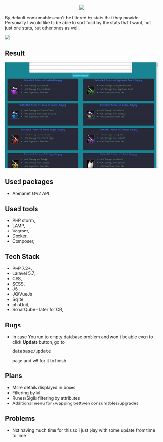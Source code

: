 <p align="center"><img src="https://guildwars2.staticwars.com/wp-content/themes/guildwars2.com-live/img/gw2-logo.a9bed23d.jpg"></p>

<p>By default consumables can't be filtered by stats that they provide. Personally I would like to be able to sort food by the stats that I want, not just one stats, but other ones as well.</p>

<img src="https://forum-en.gw2archive.eu/en/uploads/forum_attachment/file/165149/omnomberrybars.png" />

<h2>Result</h2>
<img src="https://github.com/Volmarg/gw2_consumable/blob/master/use-case.gif?raw=true" />

<h2>Used packages</h2>
<ul>
<li>Arenanet Gw2 API</li>
</ul>

<h2>Used tools</h2>
<ul>
<li>PHP storm,</li>
<li>LAMP,</li>
<li>Vagrant,</li>
<li>Docker,</li>
<li>Composer,</li>
</ul>

<h2>Tech Stack</h2>
<ul>
<li>PHP 7.2+,</li>
<li>Laravel 5.7,</li>
<li>CSS,</li>
<li>SCSS,</li>
<li>JS,</li>
<li>JQ/VueJs</li>
<li>Sqlite,</li>
<li>phpUnit,</li>
<li>SonarQube - later for CR,</li>
</ul>

<h2>Bugs</h2>
<ul>
<li> In case You run to empty database problem and won't be able even to click <b>Update</b> button, go to <pre>database/update</pre> page and w8 for it to finish.
</ul>

<h2>Plans</h2>
<ul>
<li> More details displayed in boxes</li>
<li> Filtering by lvl</li>
<li> Runes/Sigils filtering by attributes </li>
<li> Additional menu for swapping bettwen consumables/upgrades </li>
</ul>

<h2>Problems</h2>
<ul>
<li> Not having much time for this so i just play with some update from time to time </li>
</ul>

